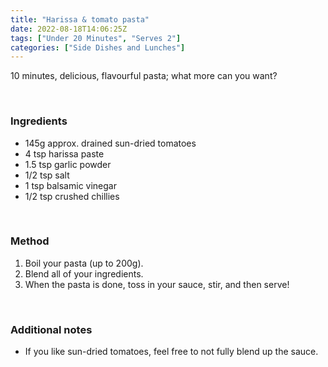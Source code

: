 ```yaml
---
title: "Harissa & tomato pasta"
date: 2022-08-18T14:06:25Z
tags: ["Under 20 Minutes", "Serves 2"]
categories: ["Side Dishes and Lunches"]
---
```

10 minutes, delicious, flavourful pasta; what more can you want?
&nbsp;

&nbsp;
### Ingredients
* 145g approx. drained sun-dried tomatoes
* 4 tsp harissa paste
* 1.5 tsp garlic powder
* 1/2 tsp salt
* 1 tsp balsamic vinegar
* 1/2 tsp crushed chillies
&nbsp;

&nbsp;
### Method
1. Boil your pasta (up to 200g).
2. Blend all of your ingredients.
3. When the pasta is done, toss in your sauce, stir, and then serve!
&nbsp;

&nbsp;
### Additional notes
* If you like sun-dried tomatoes, feel free to not fully blend up the sauce.


